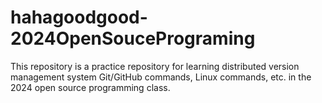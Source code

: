 # hahagoodgood-2024OpenSoucePrograming
This repository is a practice repository for learning distributed version management system Git/GitHub commands, Linux commands, etc. in the 2024 open source programming class.